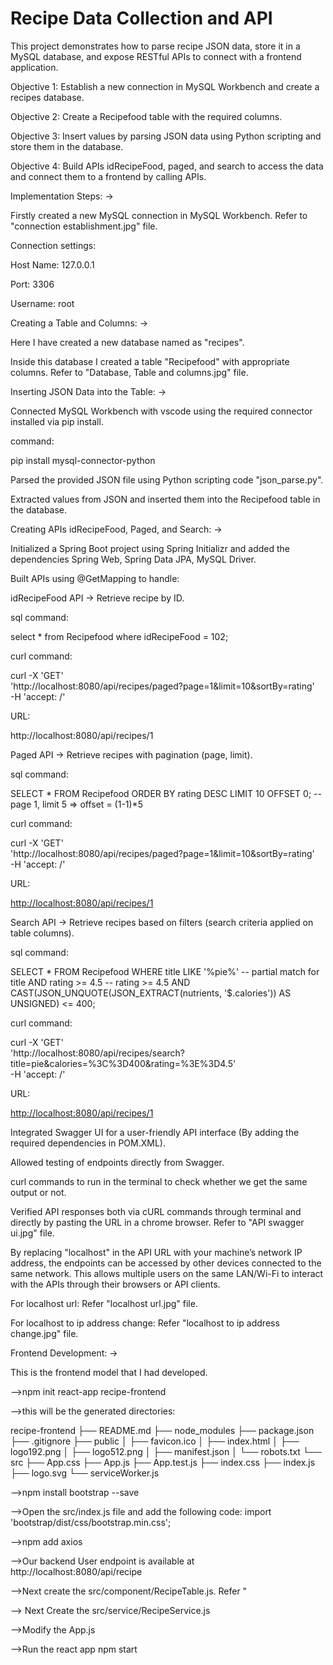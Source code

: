 # Recipe Data Collection and API

This project demonstrates how to parse recipe JSON data, store it in a MySQL database, and expose RESTful APIs to connect with a frontend application.

Objective 1: Establish a new connection in MySQL Workbench and create a recipes database.

Objective 2: Create a Recipefood table with the required columns.

Objective 3: Insert values by parsing JSON data using Python scripting and store them in the database.

Objective 4: Build APIs idRecipeFood, paged, and search to access the data and connect them to a frontend by calling APIs.

Implementation Steps: ->

Firstly created a new MySQL connection in MySQL Workbench. Refer to "connection establishment.jpg" file.

Connection settings:

Host Name: 127.0.0.1

Port: 3306

Username: root

Creating a Table and Columns: ->

Here I have created a new database named as "recipes".

Inside this database I created a table "Recipefood" with appropriate columns. Refer to "Database, Table and columns.jpg" file.

Inserting JSON Data into the Table: ->

Connected MySQL Workbench with vscode using the required connector installed via pip install.

command:

pip install mysql-connector-python

Parsed the provided JSON file using Python scripting code "json_parse.py".

Extracted values from JSON and inserted them into the Recipefood table in the database.

Creating APIs idRecipeFood, Paged, and Search: ->

Initialized a Spring Boot project using Spring Initializr and added the dependencies Spring Web, Spring Data JPA, MySQL Driver.

Built APIs using @GetMapping to handle:

idRecipeFood API -> Retrieve recipe by ID.

sql command:

select * from Recipefood where idRecipeFood = 102;

curl command:

curl -X 'GET' \
  'http://localhost:8080/api/recipes/paged?page=1&limit=10&sortBy=rating' \
  -H 'accept: /'

URL:

http://localhost:8080/api/recipes/1

Paged API -> Retrieve recipes with pagination (page, limit).

sql command:

SELECT * 
FROM Recipefood
ORDER BY rating DESC
LIMIT 10 OFFSET 0;  -- page 1, limit 5 => offset = (1-1)*5

curl command:

curl -X 'GET' \
  'http://localhost:8080/api/recipes/paged?page=1&limit=10&sortBy=rating' \
  -H 'accept: /'

URL:

[http://localhost:8080/api/recipes/1](http://localhost:8080/api/recipes/paged?page=1&limit=10&sortBy=rating)

Search API -> Retrieve recipes based on filters (search criteria applied on table columns).

sql command:

SELECT *
FROM Recipefood
WHERE 
    title LIKE '%pie%'                -- partial match for title
    AND rating >= 4.5                 -- rating >= 4.5
    AND CAST(JSON_UNQUOTE(JSON_EXTRACT(nutrients, '$.calories')) AS UNSIGNED) <= 400;

curl command:

curl -X 'GET' \
  'http://localhost:8080/api/recipes/search?title=pie&calories=%3C%3D400&rating=%3E%3D4.5' \
  -H 'accept: /'

URL:

[http://localhost:8080/api/recipes/1](http://localhost:8080/api/recipes/search?title=pie&calories=%3C%3D400&rating=%3E%3D4.5)

Integrated Swagger UI for a user-friendly API interface (By adding the required dependencies in POM.XML).

Allowed testing of endpoints directly from Swagger.

curl commands to run in the terminal to check whether we get the same output or not.

Verified API responses both via cURL commands through terminal and directly by pasting the URL in a chrome browser. Refer to "API swagger ui.jpg" file.

By replacing "localhost" in the API URL with your machine’s network IP address, the endpoints can be accessed by other devices connected to the same network. This allows multiple users on the same LAN/Wi-Fi to interact with the APIs through their browsers or API clients.

For localhost url: Refer "localhost url.jpg" file.

For localhost to ip address change: Refer "localhost to ip address change.jpg" file.

Frontend Development: ->

This is the frontend model that I had developed.

—>npm init react-app recipe-frontend

—>this will be the generated directories:

recipe-frontend
├── README.md
├── node_modules
├── package.json
├── .gitignore
├── public
│   ├── favicon.ico
│   ├── index.html
│   ├── logo192.png
│   ├── logo512.png
│   ├── manifest.json
│   └── robots.txt
└── src
    ├── App.css
    ├── App.js
    ├── App.test.js
    ├── index.css
    ├── index.js
    ├── logo.svg
    └── serviceWorker.js

—>npm install bootstrap --save

—>Open the src/index.js file and add the following code:
import 'bootstrap/dist/css/bootstrap.min.css';

—>npm add axios

—>Our backend User endpoint is available at http://localhost:8080/api/recipe

—>Next create the src/component/RecipeTable.js. Refer "

—> Next Create the src/service/RecipeService.js

—>Modify the App.js

—>Run the react app
npm start






